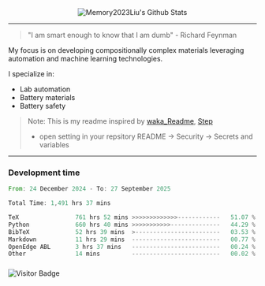 <div align="center">
    <img align="center" src="https://github-readme-stats.vercel.app/api?username=Memory2023Liu&show_icons=true&count_private=true&hide_border=true" alt="Memory2023Liu's Github Stats"></img>
</div>

---

> "I am smart enough to know that I am dumb" - Richard Feynman 

My focus is on developing compositionally complex materials leveraging automation and machine learning technologies.

I specialize in:
- Lab automation
- Battery materials
- Battery safety

> Note: This is my readme inspired by [waka_Readme](https://github.com/marketplace/actions/waka-readme), [Step](https://github.com/orgs/community/discussions/116451)
> - open setting in your repsitory README -> Security -> Secrets and variables

---

### Development time
<!--START_SECTION:waka-->

```rust
From: 24 December 2024 - To: 27 September 2025

Total Time: 1,491 hrs 37 mins

TeX                761 hrs 52 mins >>>>>>>>>>>>>------------   51.07 %
Python             660 hrs 40 mins >>>>>>>>>>>--------------   44.29 %
BibTeX             52 hrs 39 mins  >------------------------   03.53 %
Markdown           11 hrs 29 mins  -------------------------   00.77 %
OpenEdge ABL       3 hrs 37 mins   -------------------------   00.24 %
Other              14 mins         -------------------------   00.02 %
```

<!--END_SECTION:waka-->

### 

![Visitor Badge](https://visitor-badge.laobi.icu/badge?page_id=Memory2023Liu.Memory2023Liu)
